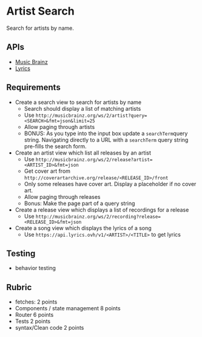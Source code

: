 # Artist Search

Search for artists by name.

## APIs

* [Music Brainz](https://musicbrainz.org/doc/Development/XML_Web_Service/Version_2)
* [Lyrics](https://lyricsovh.docs.apiary.io/#reference/0/lyrics-of-a-song/search)

## Requirements

* Create a search view to search for artists by name
  * Search should display a list of matching artists
  * Use `http://musicbrainz.org/ws/2/artist?query=<SEARCH>&fmt=json&limit=25`
  * Allow paging through artists
  * BONUS: As you type into the input box update a `searchTerm`query string.
    Navigating directly to a URL with a `searchTerm` query string pre-fills
    the search form.
* Create an artist view which list all releases by an artist
  * Use `http://musicbrainz.org/ws/2/release?artist=<ARTIST_ID>&fmt=json`
  * Get cover art from `http://coverartarchive.org/release/<RELEASE_ID>/front`
  * Only some releases have cover art. Display a placeholder if no cover art.
  * Allow paging through releases
  * Bonus: Make the page part of a query string
* Create a release view which displays a list of recordings for a release
  * Use `http://musicbrainz.org/ws/2/recording?release=<RELEASE_ID>&fmt=json`
* Create a song view which displays the lyrics of a song
  * Use `https://api.lyrics.ovh/v1/<ARTIST>/<TITLE>` to get lyrics

## Testing

* behavior testing

## Rubric

* fetches: 2 points
* Components / state management 8 points
* Router 6 points
* Tests 2 points
* syntax/Clean code 2 points
